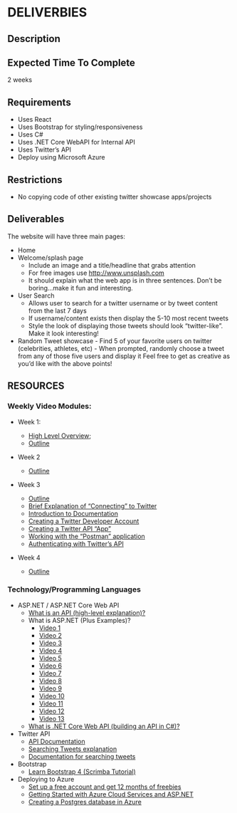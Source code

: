 # DELIVERBlES

## Description

## Expected Time To Complete

2 weeks

## Requirements

- Uses React
- Uses Bootstrap for styling/responsiveness
- Uses C#
- Uses .NET Core WebAPI for Internal API
- Uses Twitter’s API
- Deploy using Microsoft Azure

## Restrictions

- No copying code of other existing twitter showcase apps/projects

## Deliverables

The website will have three main pages:

- Home
- Welcome/splash page
  - Include an image and a title/headline that grabs attention
  - For free images use http://www.unsplash.com
  - It should explain what the web app is in three sentences. Don’t be boring...make it fun and interesting.
- User Search
  - Allows user to search for a twitter username or by tweet content from the last 7 days
  - If username/content exists then display the 5-10 most recent tweets
  - Style the look of displaying those tweets should look “twitter-like”. Make it look interesting!
- Random Tweet showcase - Find 5 of your favorite users on twitter (celebrities, athletes, etc) - When prompted, randomly choose a tweet from any of those five users and display it
  Feel free to get as creative as you’d like with the above points!

## RESOURCES

### Weekly Video Modules:

- Week 1:

  - [High Level Overview](https://www.dropbox.com/s/qspf2sakz003nji/Breaking%20Down%20the%20Twitter%20Showcase%20App.mp4?dl=0);
  - [Outline](https://www.dropbox.com/s/z4cfjxtfucs7r21/Twitter%20Showcase%20Week%201.mp4?dl=0)

- Week 2
  - [Outline](https://www.dropbox.com/s/18tptyc07ea85jm/Twitter%20Showcase%20App%20Week%202.mp4?dl=0)
- Week 3
  - [Outline](https://www.dropbox.com/s/p9u5s4kcywfbw4x/Week%203%20Twitter%20Showcase%20App.mp4?dl=0)
  - [Brief Explanation of “Connecting” to Twitter](https://www.dropbox.com/s/hflvpl2io392c7v/Introduction.mp4?dl=0)
  - [Introduction to Documentation](https://www.dropbox.com/s/bku2t3nqvj6l5te/Getting%20Started%20with%20Twitter%20API.mp4?dl=0)
  - [Creating a Twitter Developer Account](https://www.dropbox.com/s/q5wy6uelgami8r6/Creating%20a%20Twitter%20Developer%20Account.mp4?dl=0)
  - [Creating a Twitter API “App”](https://www.dropbox.com/s/mez2pjcnmb6sbai/%10Creating%20Twitter%20App.mp4?dl=0)
  - [Working with the “Postman” application](https://www.dropbox.com/s/y7ptev9lq4hj0qu/Postman%20Introduction.mp4?dl=0)
  - [Authenticating with Twitter’s API](https://www.dropbox.com/s/seu7y9as4mznuio/Authentication%20for%20Twitter%20API.mp4?dl=0)
- Week 4
  - [Outline](https://www.dropbox.com/s/3hiodmhwwqm47jf/Week%204%20Twitter%20Showcase%20App.mp4?dl=0)

### Technology/Programming Languages

- ASP.NET / ASP.NET Core Web API
  - [What is an API (high-level explanation)?](https://www.youtube.com/watch?v=s7wmiS2mSXY)
  - What is ASP.NET (Plus Examples)?
    - [Video 1](https://www.youtube.com/watch?v=lE8NdaX97m0)
    - [Video 2](https://www.youtube.com/watch?v=1tVF9rSA1m0)
    - [Video 3](https://www.youtube.com/watch?v=JfnTG955cuk)
    - [Video 4](https://www.youtube.com/watch?v=KZxTOCuTuc0&list=RDCMUCvtT19MZW8dq5Wwfu6B0oxw)
    - [Video 5](https://www.youtube.com/watch?v=aP02__gMLtw)
    - [Video 6](https://www.youtube.com/watch?v=9lJF47kFRcU)
    - [Video 7](https://www.youtube.com/watch?v=04IP3Yl8-64)
    - [Video 8](https://www.youtube.com/watch?v=VI40Y3kFcNc)
    - [Video 9](https://www.youtube.com/watch?v=oPKq9fNJ6c0)
    - [Video 10](https://www.youtube.com/watch?v=R23v4lgHYQI)
    - [Video 11](https://www.youtube.com/watch?v=wA-3FA2kbpA)
    - [Video 12](https://www.youtube.com/watch?v=IhoDDZBW6dc)
    - [Video 13](https://www.youtube.com/watch?v=hG-1w9wbY7o)
  - [What is .NET Core Web API (building an API in C#)?](https://www.tutorialsteacher.com/webapi/what-is-web-api)
- Twitter API
  - [API Documentation](https://developer.twitter.com/en/docs.html)
  - [Searching Tweets explanation](https://developer.twitter.com/en/docs/tweets/search/overview/standard)
  - [Documentation for searching tweets](https://developer.twitter.com/en/docs/tweets/search/api-reference/get-search-tweets.html)
- Bootstrap
  - [Learn Bootstrap 4 (Scrimba Tutorial)](https://scrimba.com/g/gbootstrap4)
- Deploying to Azure
  - [Set up a free account and get 12 months of freebies](https://azure.microsoft.com/en-us/free/free-account-faq/)
  - [Getting Started with Azure Cloud Services and ASP.NET](https://docs.microsoft.com/en-us/azure/cloud-services/cloud-services-dotnet-get-started)
  - [Creating a Postgres database in Azure](https://docs.microsoft.com/en-us/azure/postgresql/quickstart-create-server-database-portal)
